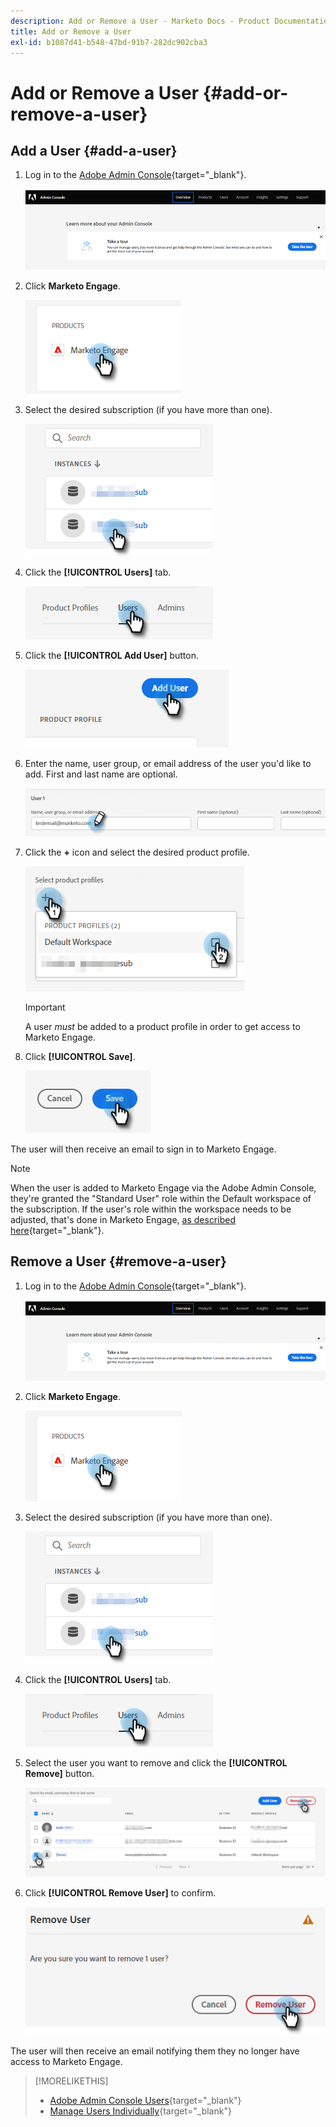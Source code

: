 ```yaml
---
description: Add or Remove a User - Marketo Docs - Product Documentation
title: Add or Remove a User
exl-id: b1087d41-b548-47bd-91b7-282dc902cba3
---
```

# Add or Remove a User {#add-or-remove-a-user}

## Add a User {#add-a-user}

1. Log in to the [Adobe Admin Console](https://adminconsole.adobe.com/){target="_blank"}.

   ![](assets/add-or-remove-a-user-1.png)

1. Click **Marketo Engage**.

   ![](assets/add-or-remove-a-user-2.png)

1. Select the desired subscription (if you have more than one).

   ![](assets/add-or-remove-a-user-3.png)

1. Click the **[!UICONTROL Users]** tab.

   ![](assets/add-or-remove-a-user-4.png)

1. Click the **[!UICONTROL Add User]** button.

   ![](assets/add-or-remove-a-user-5.png)

1. Enter the name, user group, or email address of the user you'd like to add. First and last name are optional.

   ![](assets/add-or-remove-a-user-6.png)

1. Click the **+** icon and select the desired product profile.

   ![](assets/add-or-remove-a-user-7.png)

   >[!IMPORTANT]
   >
   >A user _must_ be added to a product profile in order to get access to Marketo Engage.

1. Click **[!UICONTROL Save]**.

   ![](assets/add-or-remove-a-user-8.png)

The user will then receive an email to sign in to Marketo Engage.

>[!NOTE]
>
>When the user is added to Marketo Engage via the Adobe Admin Console, they're granted the "Standard User" role within the Default workspace of the subscription. If the user's role within the workspace needs to be adjusted, that's done in Marketo Engage, [as described here](/help/marketo/product-docs/administration/users-and-roles/managing-user-roles-and-permissions.md){target="_blank"}.

## Remove a User {#remove-a-user}

1. Log in to the [Adobe Admin Console](https://adminconsole.adobe.com/){target="_blank"}.

   ![](assets/add-or-remove-a-user-9.png)

1. Click **Marketo Engage**.

   ![](assets/add-or-remove-a-user-10.png)

1. Select the desired subscription (if you have more than one).

   ![](assets/add-or-remove-a-user-11.png)

1. Click the **[!UICONTROL Users]** tab.

   ![](assets/add-or-remove-a-user-12.png)

1. Select the user you want to remove and click the **[!UICONTROL Remove]** button.

   ![](assets/add-or-remove-a-user-13.png)

1. Click **[!UICONTROL Remove User]** to confirm.

   ![](assets/add-or-remove-a-user-14.png)

The user will then receive an email notifying them they no longer have access to Marketo Engage.

>[!MORELIKETHIS]
>
>* [Adobe Admin Console Users](https://helpx.adobe.com/enterprise/using/users.html){target="_blank"}
>* [Manage Users Individually](https://helpx.adobe.com/enterprise/using/manage-users-individually.html){target="_blank"}
